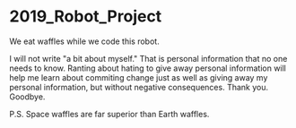 # 2019_Robot_Project
We eat waffles while we code this robot.


I will not write "a bit about myself." That is personal information that no one needs to know. Ranting about hating to give away personal information will help me learn about commiting change just as well as giving away my personal information, but without negative consequences. Thank you. Goodbye.

P.S. Space waffles are far superior than Earth waffles.
